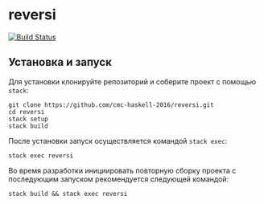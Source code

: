 # reversi

[![Build Status](https://travis-ci.org/cmc-haskell-2016/reversi.svg?branch=master)](https://travis-ci.org/cmc-haskell-2016/reversi)

## Установка и запуск

Для установки клонируйте репозиторий и соберите проект с помощью `stack`:

```
git clone https://github.com/cmc-haskell-2016/reversi.git
cd reversi
stack setup
stack build
```

После установки запуск осуществляется командой `stack exec`:

```
stack exec reversi
```

Во время разработки инициировать повторную сборку проекта с последующим запуском рекомендуется
следующей командой:

```
stack build && stack exec reversi
```
